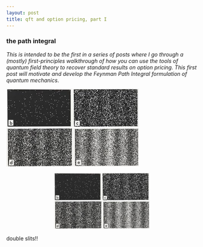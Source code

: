 ```yaml
---
layout: post
title: qft and option pricing, part I
---
```

### the path integral

*This is intended to be the first in a series of posts 
where I go through a (mostly) first-principles walkthrough 
of how you can use the tools of quantum field theory to recover standard results on option pricing. 
This first post will motivate and develop the Feynman Path Integral 
formulation of quantum mechanics*.

![double slits!](images/img.jpeg)

<p align="center">
<img src="images/img.jpeg" alt="isolated" width="50%" height = "30%"/>
    <figcaption>double slits!!</figcaption>
</p>
